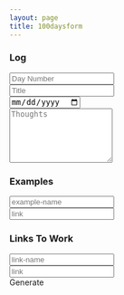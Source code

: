 ```yaml
---
layout: page
title: 100daysform
---
```


<!-- Form -->
<h3>Log</h3>
<div class="row">
  <div class="2u">
    <input type="text" name="day-number" id="day-number" value="" placeholder="Day Number" />
  </div>
  <div class="10u">
    <input type="text" name="title" id="title" value="" placeholder="Title" />
  </div>

  <div class="12u">
    <input type="date" name="date" id="date" value="" placeholder="{{ site.time | date: '%y' }}" />
  </div>

  <div class="12u">
    <textarea name="thoughts" id="thoughts" placeholder="Thoughts" rows="6"></textarea>
  </div>

  <h3>Examples</h3>
  <div id="examples" class="12u">
    <div id="example-group1" class="row">
      <div class="4u">
        <input type="text" name="example-name" id="example-name" value="" placeholder="example-name" />
      </div>
      <div class="7u">
        <input type="url" name="link" id="link" value="" placeholder="link" />
      </div>
      <div class="1u">
        <div id="remove-example-group" class="button icon fa-minus ">  </div>
      </div>
    </div>
    <div class="1u">
      <div id="new-example-button" class="button icon fa-plus ">  </div>
    </div>
  </div>

  <h3>Links To Work</h3>
  <div id="links" class="12u" >
    <div id="link-group1" class="row">
      <div class="4u">
        <input type="text" name="link-name" id="link-name" value="" placeholder="link-name" />
      </div>
      <div class="7u">
        <input type="url" name="link" id="link" value="" placeholder="link" />
      </div>
      <div class="1u">
        <div class="button icon fa-minus ">  </div>
      </div>
    </div>
    <div class="1u">
      <div id="new-link-button" class="button icon fa-plus ">  </div>
    </div>
  </div>

  <div id="generate" class="button 12u"> Generate </div>

</div>

